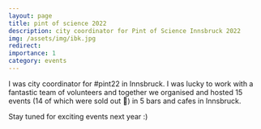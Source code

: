 ```yaml
---
layout: page
title: pint of science 2022
description: city coordinator for Pint of Science Innsbruck 2022
img: /assets/img/ibk.jpg
redirect: 
importance: 1
category: events
---
```


I was city coordinator for #pint22 in Innsbruck. 
I was lucky to work with a fantastic team of volunteers and together we organised and hosted 15 events (14 of which were sold out :tada:) in 5 bars and cafes in Innsbruck.

Stay tuned for exciting events next year :)